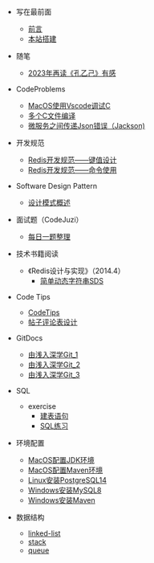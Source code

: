 <!-- _sidebar.md -->
* 写在最前面
  * [前言](README.md)
  * [本站搭建](./create_blog/%E5%9F%BA%E4%BA%8Edocsify%E7%9A%84%E7%AE%80%E6%B4%81%E5%8D%9A%E5%AE%A2%E6%90%AD%E5%BB%BA.md)

* 随笔
  * [2023年再读《孔乙己》有感](./docs/eassys/2023%E5%B9%B4%E5%86%8D%E8%AF%BB%E3%80%8A%E5%AD%94%E4%B9%99%E5%B7%B1%E3%80%8B%E6%9C%89%E6%84%9F.md)

* CodeProblems
  * [MacOS使用Vscode调试C](./docs/codeproblems/MacOS_Vscode_Debugger_C.md)
  * [多个C文件编译](./docs/codeproblems/C_Compile_Mul_Files.md)
  * [微服务之间传递Json错误（Jackson)](./docs/codeproblems/%E5%BE%AE%E6%9C%8D%E5%8A%A1%E6%9C%8D%E5%8A%A1%E9%97%B4%E4%BC%A0%E8%BE%93Json%E9%94%99%E8%AF%AF(Jackson).md)

* 开发规范
  * [Redis开发规范——键值设计](./docs/codeguides/Redis%E5%BC%80%E5%8F%91%E8%A7%84%E8%8C%83%E2%80%94%E2%80%94%E9%94%AE%E5%80%BC%E8%AE%BE%E8%AE%A1.md)
  * [Redis开发规范——命令使用](./docs/codeguides/Redis%E5%BC%80%E5%8F%91%E8%A7%84%E8%8C%83%E2%80%94%E2%80%94%E5%91%BD%E4%BB%A4%E4%BD%BF%E7%94%A8.md)

* Software Design Pattern
  * [设计模式概述](./docs/design_pattern/%E8%AE%BE%E8%AE%A1%E6%A8%A1%E5%BC%8F%E6%A6%82%E8%BF%B0.md)

* 面试题（CodeJuzi）
  * [每日一题整理](./docs/jobhunter/my_interview_qa.md)

* 技术书籍阅读
  * 《Redis设计与实现》（2014.4）
    * [简单动态字符串SDS](./books/%E3%80%8ARedis%E7%9A%84%E8%AE%BE%E8%AE%A1%E4%B8%8E%E5%AE%9E%E7%8E%B0%E3%80%8B/%E7%AE%80%E5%8D%95%E5%8A%A8%E6%80%81%E5%AD%97%E7%AC%A6%E4%B8%B2.md)

* Code Tips
  * [CodeTips](./docs/codetips/CodeTips.md)
  * [帖子评论表设计](./docs/codetips/%E5%B8%96%E5%AD%90%E8%AF%84%E8%AE%BA%E8%A1%A8%E8%AE%BE%E8%AE%A1.md)

* GitDocs
  * [由浅入深学Git_1](./docs/gitdocs/%E7%94%B1%E6%B5%85%E5%85%A5%E6%B7%B1%E5%AD%A6Git_1.md)
  * [由浅入深学Git_2](./docs/gitdocs/%E7%94%B1%E6%B5%85%E5%85%A5%E6%B7%B1%E5%AD%A6Git_2.md)
  * [由浅入深学Git_3](./docs/gitdocs/%E7%94%B1%E6%B5%85%E5%85%A5%E6%B7%B1%E5%AD%A6Git_3.md)

* SQL
  * exercise
    * [建表语句](./codes/sql/exercise/tables.md)
    * [SQL练习](./codes/sql/exercise/sql_exercise.md)

* 环境配置
  * [MacOS配置JDK环境](./docs/envconfig/MacOS%E9%85%8D%E7%BD%AEJDK%E7%8E%AF%E5%A2%83.md)
  * [MacOS配置Maven环境](./docs/envconfig/MacOS%E9%85%8D%E7%BD%AEMaven%E7%8E%AF%E5%A2%83.md)
  * [Linux安装PostgreSQL14](./docs/envconfig/Linux%E5%AE%89%E8%A3%85PostgreSQL.md)
  * [Windows安装MySQL8](./docs/envconfig/Windows%E5%AE%89%E8%A3%85MySQL8.md)
  * [Windows安装Maven](./docs/envconfig/Windows%E5%AE%89%E8%A3%85Maven.md)

* 数据结构
  * [linked-list](./codes/datastructure/%E5%8D%95%E9%93%BE%E8%A1%A8%E7%9A%84%E5%88%9B%E5%BB%BA.md)
  * [stack](./codes/datastructure/%E6%A0%88%26%26%E8%BF%B7%E5%AE%AB%E9%97%AE%E9%A2%98.md)
  * [queue](./codes/datastructure/%E9%98%9F%E5%88%97%26%26%E5%BE%AA%E7%8E%AF%E9%98%9F%E5%88%97.md)